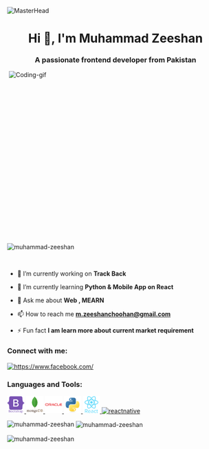 ![MasterHead](https://help.anchor.fm/hc/article_attachments/360045693632/medium-header-profileredesign.gif)
<h1 align="center">Hi 👋, I'm Muhammad Zeeshan</h1>
<h3 align="center">A passionate frontend developer from Pakistan</h3>
<img src="https://assets.productschool.com/wp-content/uploads/2015/07/30151904/coding.gif" alt="Coding-gif"  width="500px" height="400px" align="right">

<p align="left"> <img src="https://komarev.com/ghpvc/?username=muhammad-zeeshan&label=Profile%20views&color=0e75b6&style=flat" alt="muhammad-zeeshan" /> </p>

<p align="left"> <a href="https://twitter.com/" target="blank"><img src="https://img.shields.io/twitter/follow/?logo=twitter&style=for-the-badge" alt="" /></a> </p>

- 🔭 I’m currently working on **Track Back**

- 🌱 I’m currently learning **Python & Mobile App on React**

- 💬 Ask me about **Web , MEARN**

- 📫 How to reach me **m.zeeshanchoohan@gmail.com**

- ⚡ Fun fact **I am learn more about current market requirement**

<h3 align="left">Connect with me:</h3>
<p align="left">
<a href="https://fb.com/https://www.facebook.com/" target="blank"><img align="center" src="https://raw.githubusercontent.com/rahuldkjain/github-profile-readme-generator/master/src/images/icons/Social/facebook.svg" alt="https://www.facebook.com/" height="30" width="40" /></a>
</p>

<h3 align="left">Languages and Tools:</h3>
<p align="left"> <a href="https://getbootstrap.com" target="_blank" rel="noreferrer"> <img src="https://raw.githubusercontent.com/devicons/devicon/master/icons/bootstrap/bootstrap-plain-wordmark.svg" alt="bootstrap" width="40" height="40"/> </a> <a href="https://www.mongodb.com/" target="_blank" rel="noreferrer"> <img src="https://raw.githubusercontent.com/devicons/devicon/master/icons/mongodb/mongodb-original-wordmark.svg" alt="mongodb" width="40" height="40"/> </a> <a href="https://www.oracle.com/" target="_blank" rel="noreferrer"> <img src="https://raw.githubusercontent.com/devicons/devicon/master/icons/oracle/oracle-original.svg" alt="oracle" width="40" height="40"/> </a> <a href="https://www.python.org" target="_blank" rel="noreferrer"> <img src="https://raw.githubusercontent.com/devicons/devicon/master/icons/python/python-original.svg" alt="python" width="40" height="40"/> </a> <a href="https://reactjs.org/" target="_blank" rel="noreferrer"> <img src="https://raw.githubusercontent.com/devicons/devicon/master/icons/react/react-original-wordmark.svg" alt="react" width="40" height="40"/> </a> <a href="https://reactnative.dev/" target="_blank" rel="noreferrer"> <img src="https://reactnative.dev/img/header_logo.svg" alt="reactnative" width="40" height="40"/> </a> </p>

<p><img align="left" src="https://github-readme-stats.vercel.app/api/top-langs?username=muhammad-zeeshan&show_icons=true&locale=en&layout=compact" alt="muhammad-zeeshan" /></p>

<p>&nbsp;<img align="center" src="https://github-readme-stats.vercel.app/api?username=muhammad-zeeshan&show_icons=true&locale=en" alt="muhammad-zeeshan" /></p>

<p><img align="center" src="https://github-readme-streak-stats.herokuapp.com/?user=muhammad-zeeshan&" alt="muhammad-zeeshan" /></p>
